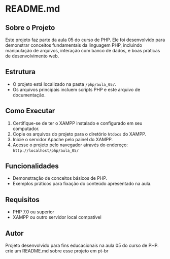 # README.md

## Sobre o Projeto

Este projeto faz parte da aula 05 do curso de PHP. Ele foi desenvolvido para demonstrar conceitos fundamentais da linguagem PHP, incluindo manipulação de arquivos, interação com banco de dados, e boas práticas de desenvolvimento web.

## Estrutura

- O projeto está localizado na pasta `/php/aula_05/`.
- Os arquivos principais incluem scripts PHP e este arquivo de documentação.

## Como Executar

1. Certifique-se de ter o XAMPP instalado e configurado em seu computador.
2. Copie os arquivos do projeto para o diretório `htdocs` do XAMPP.
3. Inicie o servidor Apache pelo painel do XAMPP.
4. Acesse o projeto pelo navegador através do endereço: `http://localhost/php/aula_05/`

## Funcionalidades

- Demonstração de conceitos básicos de PHP.
- Exemplos práticos para fixação do conteúdo apresentado na aula.

## Requisitos

- PHP 7.0 ou superior
- XAMPP ou outro servidor local compatível

## Autor

Projeto desenvolvido para fins educacionais na aula 05 do curso de PHP.
crie um README.md sobre esse projeto em pt-br